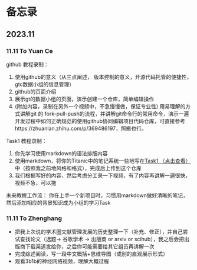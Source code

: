 # 备忘录  

## 2023.11
### 11.11 To Yuan Ce
github 教程录制：  
 1. 使用github的意义（从三点阐述， 版本控制的意义，开源代码托管的便捷性，gtc数据小组的信息管理）    
 2. github的页面介绍  
 3. 展示gt的数据小组的页面，演示创建一个仓库，简单编辑操作  
 4. (附加内容，录制在另外一个视频中，不急慢慢做，保证专业性)  用易理解的方式讲解git 的 fork-pull-push的流程，并讲解git命令行的常用命令，演示一遍开发过程中如何正确规范的使用github协同编辑项目代码仓库，可直接参考https://zhuanlan.zhihu.com/p/369486197，照搬也行。

Task1 教程录制： 
 1. 你先学习使用markdown的语法排版内容
 2. 使用markdown，将你的Titanic中的笔记系统一些地写在[Task1 （点击查看）](Task1.md)中（按照我之前地风格和格式），完成后上传到这个仓库
 3. 我们根据写好的内容，然后考虑分工录一下视频，有了内容再讲解一遍很快，视频不急，可以拖

未来教程工作流：
 你在上手一个新项目时，习惯用markdown做好清晰的笔记，然后添加相应的背景知识成为小组的学习Task

### 11.11 To Zhenghang
- 把我上次说的学术圈文献管理发展的历史整理一下（补充、修正），并自己尝试查找论文（选题-> 谷歌学术 -> 出版商 or arxiv or scihub），我之后会把出版商下载渠道发给你，之后你可能需要给其它组员再讲解一次
- 完成综述阅读，写一段中文概括+思维导图（或别的直观展示形式）
- 观看3b1b的神经网络视频，理解大概过程
